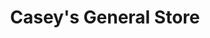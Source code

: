 ---
title: "Casey's General Store"
url: /lincoln/caseys-general-store-superior-street/
shop: convenience
---